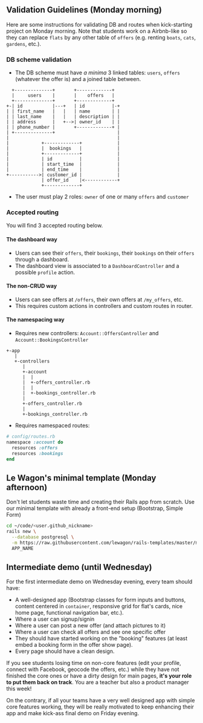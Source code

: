 ## Validation Guidelines (Monday morning)

Here are some instructions for validating DB and routes when kick-starting project on Monday morning. Note that students work on a Airbnb-like so they can replace `flats` by any other table of `offers` (e.g. renting `boats`, `cats`, `gardens`, etc.).

### DB scheme validation

- The DB scheme must have _a minima_ 3 linked tables: `users`, `offers` (whatever the offer is) and a joined table between.

```
  +--------------+       +-------------+
  |     users    |       |    offers   |
  +--------------+       +-------------+
+-| id           |---+   | id          |-+
| | first_name   |   |   | name        | |
| | last_name    |   |   | description | |
| | address      |   +-->| owner_id    | |
| | phone_number |       +-------------+ |
| +--------------+                       |
|                                        |
|            +-------------+             |
|            |  bookings   |             |
|            +-------------+             |
|            | id          |             |
|            | start_time  |             |
|            | end_time    |             |
+----------->| customer_id |             |
             | offer_id    |<------------+
             +-------------+
```

- The user must play 2 roles: `owner` of one or many `offers` and `customer`

### Accepted routing

You will find 3 accepted routing below.

#### The dashboard way

- Users can see their `offers`, their `bookings`, their `bookings` on their `offers` through a dashboard.
- The dashboard view is associated to a `DashboardController` and a possible `profile` action.

#### The non-CRUD way

- Users can see offers at `/offers`, their own offers at `/my_offers`, etc.
- This requires custom actions in controllers and custom routes in router.

#### The namespacing way

- Requires new controllers: `Account::OffersController` and `Account::BookingsController`

```
+-app
   |
   +-controllers
      |
      +-account
      |  |
      |  +-offers_controller.rb
      |  |
      |  +-bookings_controller.rb
      |
      +-offers_controller.rb
      |
      +-bookings_controller.rb
```
- Requires namespaced routes:

```ruby
# config/routes.rb
namespace :account do
  resources :offers
  resources :bookings
end
```

## Le Wagon's minimal template (Monday afternoon)

Don't let students waste time and creating their Rails app from scratch. Use our minimal template with already a front-end setup (Bootstrap, Simple Form)

```bash
cd ~/code/<user.github_nickname>
rails new \
  --database postgresql \
  -m https://raw.githubusercontent.com/lewagon/rails-templates/master/minimal.rb \
  APP_NAME
```

## Intermediate demo (until Wednesday)

For the first intermediate demo on Wednesday evening, every team should have:

- A well-designed app (Bootstrap classes for form inputs and buttons, content centered in `container`, responsive grid for flat's cards, nice home page, functional navigation bar, etc.).
- Where a user can signup/signin
- Where a user can post a new offer (and attach pictures to it)
- Where a user can check all offers and see one specific offer
- They should have started working on the "booking" features (at least embed a booking form in the offer show page).
- Every page should have a clean design.

If you see students losing time on non-core features (edit your profile, connect with Facebook, geocode the offers, etc.) while they have not finished the core ones or have a dirty design for main pages, **it's your role to put them back on track**. You are a teacher but also a product manager this week!

On the contrary, if all your teams have a very well designed app with simple core features working, they will be really motivated to keep enhancing their app and make kick-ass final demo on Friday evening.
